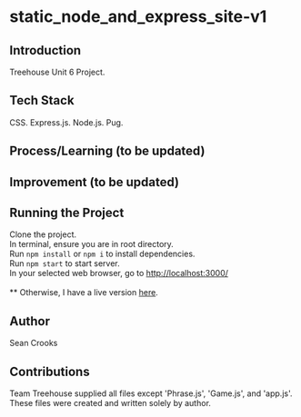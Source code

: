 # static_node_and_express_site-v1
## Introduction
Treehouse Unit 6 Project. 

## Tech Stack
CSS. Express.js. Node.js. Pug.

## Process/Learning (to be updated)

## Improvement (to be updated)

## Running the Project
Clone the project.
<br /> In terminal, ensure you are in root directory.
<br /> Run ```npm install``` or ```npm i``` to install dependencies.
<br /> Run ```npm start``` to start server.
<br /> In your selected web browser, go to [http://localhost:3000/](http://localhost:3000/)
<br /><br /> ** Otherwise, I have a live version [here](https://crooksog.up.railway.app/).

## Author
Sean Crooks

## Contributions
Team Treehouse supplied all files except 'Phrase.js', 'Game.js', and 'app.js'. 
These files were created and written solely by author. 

